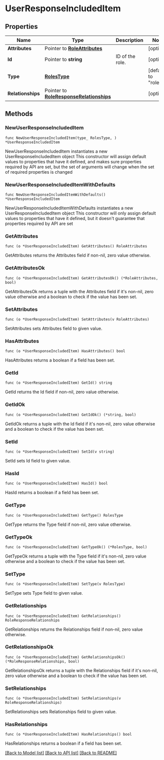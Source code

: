 # UserResponseIncludedItem

## Properties

Name | Type | Description | Notes
------------ | ------------- | ------------- | -------------
**Attributes** | Pointer to [**RoleAttributes**](RoleAttributes.md) |  | [optional] 
**Id** | Pointer to **string** | ID of the role. | [optional] 
**Type** | [**RolesType**](RolesType.md) |  | [default to "roles"]
**Relationships** | Pointer to [**RoleResponseRelationships**](RoleResponseRelationships.md) |  | [optional] 

## Methods

### NewUserResponseIncludedItem

`func NewUserResponseIncludedItem(type_ RolesType, ) *UserResponseIncludedItem`

NewUserResponseIncludedItem instantiates a new UserResponseIncludedItem object
This constructor will assign default values to properties that have it defined,
and makes sure properties required by API are set, but the set of arguments
will change when the set of required properties is changed

### NewUserResponseIncludedItemWithDefaults

`func NewUserResponseIncludedItemWithDefaults() *UserResponseIncludedItem`

NewUserResponseIncludedItemWithDefaults instantiates a new UserResponseIncludedItem object
This constructor will only assign default values to properties that have it defined,
but it doesn't guarantee that properties required by API are set

### GetAttributes

`func (o *UserResponseIncludedItem) GetAttributes() RoleAttributes`

GetAttributes returns the Attributes field if non-nil, zero value otherwise.

### GetAttributesOk

`func (o *UserResponseIncludedItem) GetAttributesOk() (*RoleAttributes, bool)`

GetAttributesOk returns a tuple with the Attributes field if it's non-nil, zero value otherwise
and a boolean to check if the value has been set.

### SetAttributes

`func (o *UserResponseIncludedItem) SetAttributes(v RoleAttributes)`

SetAttributes sets Attributes field to given value.

### HasAttributes

`func (o *UserResponseIncludedItem) HasAttributes() bool`

HasAttributes returns a boolean if a field has been set.

### GetId

`func (o *UserResponseIncludedItem) GetId() string`

GetId returns the Id field if non-nil, zero value otherwise.

### GetIdOk

`func (o *UserResponseIncludedItem) GetIdOk() (*string, bool)`

GetIdOk returns a tuple with the Id field if it's non-nil, zero value otherwise
and a boolean to check if the value has been set.

### SetId

`func (o *UserResponseIncludedItem) SetId(v string)`

SetId sets Id field to given value.

### HasId

`func (o *UserResponseIncludedItem) HasId() bool`

HasId returns a boolean if a field has been set.

### GetType

`func (o *UserResponseIncludedItem) GetType() RolesType`

GetType returns the Type field if non-nil, zero value otherwise.

### GetTypeOk

`func (o *UserResponseIncludedItem) GetTypeOk() (*RolesType, bool)`

GetTypeOk returns a tuple with the Type field if it's non-nil, zero value otherwise
and a boolean to check if the value has been set.

### SetType

`func (o *UserResponseIncludedItem) SetType(v RolesType)`

SetType sets Type field to given value.


### GetRelationships

`func (o *UserResponseIncludedItem) GetRelationships() RoleResponseRelationships`

GetRelationships returns the Relationships field if non-nil, zero value otherwise.

### GetRelationshipsOk

`func (o *UserResponseIncludedItem) GetRelationshipsOk() (*RoleResponseRelationships, bool)`

GetRelationshipsOk returns a tuple with the Relationships field if it's non-nil, zero value otherwise
and a boolean to check if the value has been set.

### SetRelationships

`func (o *UserResponseIncludedItem) SetRelationships(v RoleResponseRelationships)`

SetRelationships sets Relationships field to given value.

### HasRelationships

`func (o *UserResponseIncludedItem) HasRelationships() bool`

HasRelationships returns a boolean if a field has been set.


[[Back to Model list]](../README.md#documentation-for-models) [[Back to API list]](../README.md#documentation-for-api-endpoints) [[Back to README]](../README.md)


